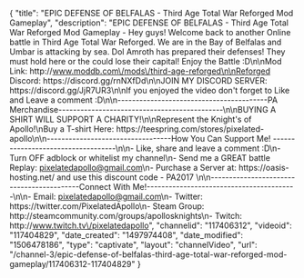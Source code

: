 {
    "title": "EPIC DEFENSE OF BELFALAS - Third Age Total War Reforged Mod Gameplay",
    "description": "EPIC DEFENSE OF BELFALAS - Third Age Total War Reforged Mod Gameplay - Hey guys! Welcome back to another Online battle in Third Age Total War Reforged. We are in the Bay of Belfalas and Umbar is attacking by sea.  Dol Amroth has prepared their defenses! They must hold here or the could lose their capital! Enjoy the Battle :D\n\nMod Link: http:\/\/www.moddb.com\/mods\/third-age-reforged\n\nReforged Discord: https:\/\/discord.gg\/rnNXfDd\n\nJOIN MY DISCORD SERVER: https:\/\/discord.gg\/JjR7UR3\n\nIf you enjoyed the video don't forget to Like and Leave a comment :D\n\n-----------------------------------------PA Merchandise---------------------------------------------\n\nBUYING A SHIRT WILL SUPPORT A CHARITY!\n\nRepresent the Knight's of Apollo!\nBuy a T-shirt Here: https:\/\/teespring.com\/stores\/pixelated-apollo\n\n----------------------------------How You Can Support Me! -----------------------------------\n\n- Like, share and leave a comment :D\n- Turn OFF adblock or whitelist my channel\n- Send me a GREAT battle Replay: pixelatedapollo@gmail.com\n- Purchase a Server at: https:\/\/oasis-hosting.net\/ and use this discount code - PA2017 \n\n------------------------------------------Connect With Me!-----------------------------------------\n\n- Email: pixelatedapollo@gmail.com\n- Twitter: https:\/\/twitter.com\/PixelatedApollo\n- Steam Group:  http:\/\/steamcommunity.com\/groups\/apollosknights\n- Twitch: http:\/\/www.twitch.tv\/pixelatedapollo",
    "channelid": "117406312",
    "videoid": "117404829",
    "date_created": "1497974408",
    "date_modified": "1506478186",
    "type": "captivate",
    "layout": "channelVideo",
    "url": "\/channel-3\/epic-defense-of-belfalas-third-age-total-war-reforged-mod-gameplay\/117406312-117404829"
}